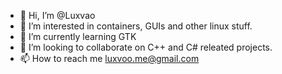 - 👋 Hi, I’m @Luxvao
- 👀 I’m interested in containers, GUIs and other linux stuff.
- 🌱 I’m currently learning GTK
- 💞️ I’m looking to collaborate on C++ and C# releated projects. 
- 📫 How to reach me luxvoo.me@gmail.com

<!---
Luxvao/Luxvao is a ✨ special ✨ repository because its `README.md` (this file) appears on your GitHub profile.
You can click the Preview link to take a look at your changes.
--->
